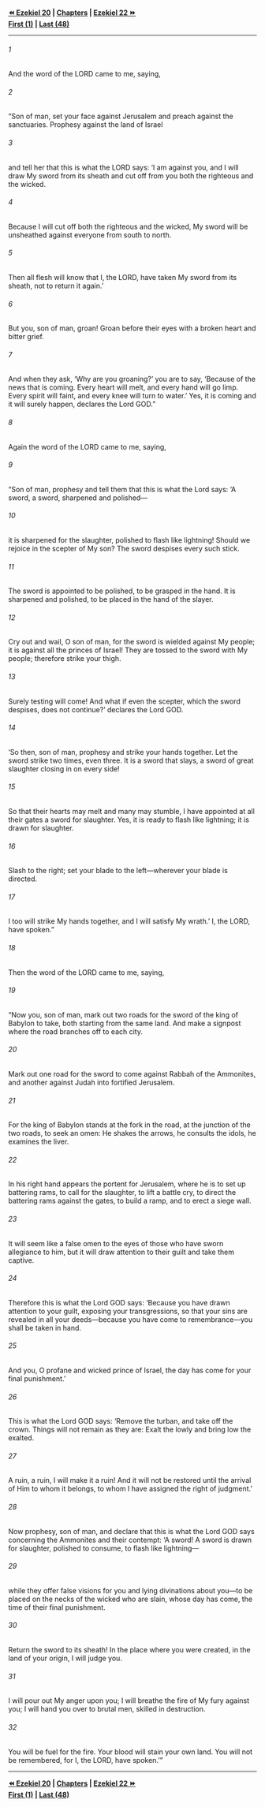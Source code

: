   
**[⏪ Ezekiel 20](./Ezekiel%2020.md) | [Chapters](./_index.md) | [Ezekiel 22 ⏩](./Ezekiel%2022.md)**  
**[First (1)](./Ezekiel%201.md) | [Last (48)](./Ezekiel%2048.md)**  
  
---  
  
###### 1  
And the word of the LORD came to me, saying,  
  
###### 2  
“Son of man, set your face against Jerusalem and preach against the sanctuaries. Prophesy against the land of Israel  
  
###### 3  
and tell her that this is what the LORD says: ‘I am against you, and I will draw My sword from its sheath and cut off from you both the righteous and the wicked.  
  
###### 4  
Because I will cut off both the righteous and the wicked, My sword will be unsheathed against everyone from south to north.  
  
###### 5  
Then all flesh will know that I, the LORD, have taken My sword from its sheath, not to return it again.’  
  
###### 6  
But you, son of man, groan! Groan before their eyes with a broken heart and bitter grief.  
  
###### 7  
And when they ask, ‘Why are you groaning?’ you are to say, ‘Because of the news that is coming. Every heart will melt, and every hand will go limp. Every spirit will faint, and every knee will turn to water.’ Yes, it is coming and it will surely happen, declares the Lord GOD.”  
  
###### 8  
Again the word of the LORD came to me, saying,  
  
###### 9  
“Son of man, prophesy and tell them that this is what the Lord says: ‘A sword, a sword, sharpened and polished—  
  
###### 10  
it is sharpened for the slaughter, polished to flash like lightning! Should we rejoice in the scepter of My son? The sword despises every such stick.  
  
###### 11  
The sword is appointed to be polished, to be grasped in the hand. It is sharpened and polished, to be placed in the hand of the slayer.  
  
###### 12  
Cry out and wail, O son of man, for the sword is wielded against My people; it is against all the princes of Israel! They are tossed to the sword with My people; therefore strike your thigh.  
  
###### 13  
Surely testing will come! And what if even the scepter, which the sword despises, does not continue?’ declares the Lord GOD.  
  
###### 14  
‘So then, son of man, prophesy and strike your hands together. Let the sword strike two times, even three. It is a sword that slays, a sword of great slaughter closing in on every side!  
  
###### 15  
So that their hearts may melt and many may stumble, I have appointed at all their gates a sword for slaughter. Yes, it is ready to flash like lightning; it is drawn for slaughter.  
  
###### 16  
Slash to the right; set your blade to the left—wherever your blade is directed.  
  
###### 17  
I too will strike My hands together, and I will satisfy My wrath.’ I, the LORD, have spoken.”  
  
###### 18  
Then the word of the LORD came to me, saying,  
  
###### 19  
“Now you, son of man, mark out two roads for the sword of the king of Babylon to take, both starting from the same land. And make a signpost where the road branches off to each city.  
  
###### 20  
Mark out one road for the sword to come against Rabbah of the Ammonites, and another against Judah into fortified Jerusalem.  
  
###### 21  
For the king of Babylon stands at the fork in the road, at the junction of the two roads, to seek an omen: He shakes the arrows, he consults the idols, he examines the liver.  
  
###### 22  
In his right hand appears the portent for Jerusalem, where he is to set up battering rams, to call for the slaughter, to lift a battle cry, to direct the battering rams against the gates, to build a ramp, and to erect a siege wall.  
  
###### 23  
It will seem like a false omen to the eyes of those who have sworn allegiance to him, but it will draw attention to their guilt and take them captive.  
  
###### 24  
Therefore this is what the Lord GOD says: ‘Because you have drawn attention to your guilt, exposing your transgressions, so that your sins are revealed in all your deeds—because you have come to remembrance—you shall be taken in hand.  
  
###### 25  
And you, O profane and wicked prince of Israel, the day has come for your final punishment.’  
  
###### 26  
This is what the Lord GOD says: ‘Remove the turban, and take off the crown. Things will not remain as they are: Exalt the lowly and bring low the exalted.  
  
###### 27  
A ruin, a ruin, I will make it a ruin! And it will not be restored until the arrival of Him to whom it belongs, to whom I have assigned the right of judgment.’  
  
###### 28  
Now prophesy, son of man, and declare that this is what the Lord GOD says concerning the Ammonites and their contempt: ‘A sword! A sword is drawn for slaughter, polished to consume, to flash like lightning—  
  
###### 29  
while they offer false visions for you and lying divinations about you—to be placed on the necks of the wicked who are slain, whose day has come, the time of their final punishment.  
  
###### 30  
Return the sword to its sheath! In the place where you were created, in the land of your origin, I will judge you.  
  
###### 31  
I will pour out My anger upon you; I will breathe the fire of My fury against you; I will hand you over to brutal men, skilled in destruction.  
  
###### 32  
You will be fuel for the fire. Your blood will stain your own land. You will not be remembered, for I, the LORD, have spoken.’”  
  
  
---  
  
**[⏪ Ezekiel 20](./Ezekiel%2020.md) | [Chapters](./_index.md) | [Ezekiel 22 ⏩](./Ezekiel%2022.md)**  
**[First (1)](./Ezekiel%201.md) | [Last (48)](./Ezekiel%2048.md)**  
  
